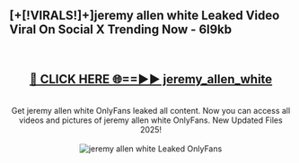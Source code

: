 <h2>[+[!VIRALS!]+]jeremy allen white Leaked Video Viral On Social X Trending Now - 6l9kb</h2>
<br>
<div align="center">
<h2><a href="https://libra.edu.pl?jeremy_allen_white" rel="nofollow">🔴 CLICK HERE 🌐==►► jeremy_allen_white</a></h2>
<br>
Get jeremy allen white OnlyFans leaked all content. Now you can access all videos and pictures of jeremy allen white OnlyFans. New Updated Files 2025!
<br>
<br>
<a href="https://libra.edu.pl?jeremy_allen_white" rel="nofollow" data-target="animated-image.originalLink"><img src="https://i.ibb.co.com/WyWwxjT/player-gif2.gif" alt="jeremy allen white Leaked OnlyFans" style="max-width: 100%; display: inline-block;" data-target="animated-image.originalImage"></a>
</div>
<br>